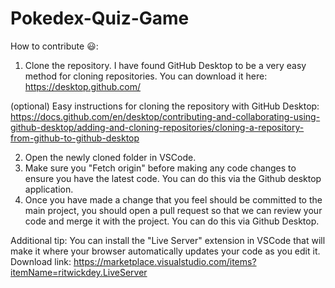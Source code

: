 # Pokedex-Quiz-Game
How to contribute 😃:
1. Clone the repository. 
I have found GitHub Desktop to be a very easy method for cloning repositories. You can download it here: https://desktop.github.com/  

(optional) Easy instructions for cloning the repository with GitHub Desktop: https://docs.github.com/en/desktop/contributing-and-collaborating-using-github-desktop/adding-and-cloning-repositories/cloning-a-repository-from-github-to-github-desktop

2. Open the newly cloned folder in VSCode. 
3. Make sure you "Fetch origin" before making any code changes to ensure you have the latest code. You can do this via the Github desktop application. 
4. Once you have made a change that you feel should be committed to the main project, you should open a pull request so that we can review your code and merge it with the project. You can do this via Github Desktop.

Additional tip: You can install the "Live Server" extension in VSCode that will make it where your browser automatically updates your code as you edit it. Download link: https://marketplace.visualstudio.com/items?itemName=ritwickdey.LiveServer

